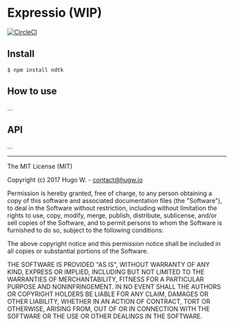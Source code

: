# Expressio (WIP)

[![CircleCI](https://circleci.com/gh/hugw/expressio/tree/master.svg?style=svg&circle-token=db4b0da8980640852612ffcc2c368cf6e7104164)](https://circleci.com/gh/hugw/expressio/tree/master)

## Install

```
$ npm install ndtk
```

## How to use

...

## API

...

***

The MIT License (MIT)

Copyright (c) 2017 Hugo W. - contact@hugw.io

Permission is hereby granted, free of charge, to any person obtaining a copy
of this software and associated documentation files (the "Software"), to deal
in the Software without restriction, including without limitation the rights
to use, copy, modify, merge, publish, distribute, sublicense, and/or sell
copies of the Software, and to permit persons to whom the Software is
furnished to do so, subject to the following conditions:

The above copyright notice and this permission notice shall be included in
all copies or substantial portions of the Software.

THE SOFTWARE IS PROVIDED "AS IS", WITHOUT WARRANTY OF ANY KIND, EXPRESS OR
IMPLIED, INCLUDING BUT NOT LIMITED TO THE WARRANTIES OF MERCHANTABILITY,
FITNESS FOR A PARTICULAR PURPOSE AND NONINFRINGEMENT. IN NO EVENT SHALL THE
AUTHORS OR COPYRIGHT HOLDERS BE LIABLE FOR ANY CLAIM, DAMAGES OR OTHER
LIABILITY, WHETHER IN AN ACTION OF CONTRACT, TORT OR OTHERWISE, ARISING FROM,
OUT OF OR IN CONNECTION WITH THE SOFTWARE OR THE USE OR OTHER DEALINGS IN
THE SOFTWARE.
